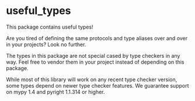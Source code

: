 # useful_types

This package contains useful types!

Are you tired of defining the same protocols and type aliases over and over in your projects?
Look no further.

The types in this package are not special cased by type checkers in any way. Feel free to vendor
them in your project instead of depending on this package.

While most of this library will work on any recent type checker version,
some types depend on newer type checker features. We guarantee
support on mypy 1.4 and pyright 1.1.314 or higher.
